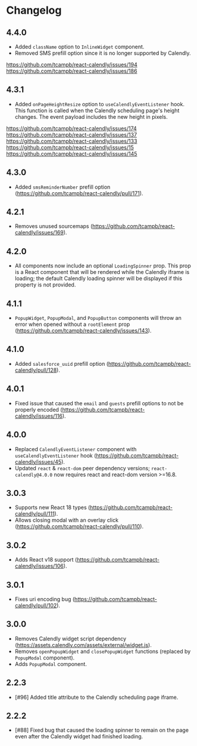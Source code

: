 # Changelog

## 4.4.0

- Added `className` option to `InlineWidget` component.
- Removed SMS prefill option since it is no longer supported by Calendly.

https://github.com/tcampb/react-calendly/issues/194
https://github.com/tcampb/react-calendly/issues/186


## 4.3.1

- Added `onPageHeightResize` option to `useCalendlyEventListener` hook. This function is called when the Calendly scheduling page's height changes. The event payload includes the new height in pixels.

https://github.com/tcampb/react-calendly/issues/174
https://github.com/tcampb/react-calendly/issues/137
https://github.com/tcampb/react-calendly/issues/133
https://github.com/tcampb/react-calendly/issues/15
https://github.com/tcampb/react-calendly/issues/145

## 4.3.0

- Added `smsReminderNumber` prefill option (https://github.com/tcampb/react-calendly/pull/171).

## 4.2.1

- Removes unused sourcemaps (https://github.com/tcampb/react-calendly/issues/169).

## 4.2.0
- All components now include an optional `LoadingSpinner` prop. This prop is a React component that will be rendered while the Calendly iframe is loading; the default Calendly loading spinner will be displayed if this property is not provided.

## 4.1.1
- `PopupWidget`, `PopupModal`, and `PopupButton` components will throw an error when opened without a `rootElement` prop (https://github.com/tcampb/react-calendly/issues/143).

## 4.1.0

- Added `salesforce_uuid` prefill option (https://github.com/tcampb/react-calendly/pull/128).

## 4.0.1

- Fixed issue that caused the `email` and `guests` prefill options to not be properly encoded (https://github.com/tcampb/react-calendly/issues/116).

## 4.0.0

- Replaced `CalendlyEventListener` component with `useCalendlyEventListener` hook (https://github.com/tcampb/react-calendly/issues/45).
- Updated `react` & `react-dom` peer dependency versions; `react-calendly@4.0.0` now requires react and react-dom version >=16.8.

## 3.0.3

- Supports new React 18 types (https://github.com/tcampb/react-calendly/pull/111).
- Allows closing modal with an overlay click (https://github.com/tcampb/react-calendly/pull/110).

## 3.0.2

- Adds React v18 support (https://github.com/tcampb/react-calendly/issues/106).

## 3.0.1

- Fixes uri encoding bug (https://github.com/tcampb/react-calendly/pull/102).

## 3.0.0

- Removes Calendly widget script dependency (https://assets.calendly.com/assets/external/widget.js).
- Removes `openPopupWidget` and `closePopupWidget` functions (replaced by `PopupModal` component).
- Adds `PopupModal` component.

## 2.2.3

- [#96] Added title attribute to the Calendly scheduling page iframe.

## 2.2.2

- [#88] Fixed bug that caused the loading spinner to remain on the page even after the Calendly widget had finished loading.
